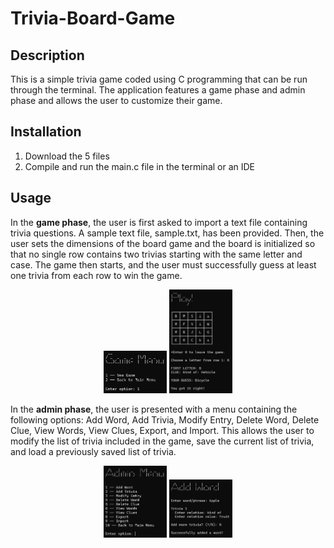 # Trivia-Board-Game

## Description

This is a simple trivia game coded using C programming that can be run through the terminal. The application features a game phase and admin phase and allows the user to customize their game.

## Installation

1. Download the 5 files
2. Compile and run the main.c file in the terminal or an IDE

## Usage

In the <b>game phase</b>, the user is first asked to import a text file containing trivia questions. A sample text file, sample.txt, has been provided. Then, the user sets the dimensions of the board game and the board is initialized so that no single row contains two trivias starting with the same letter and case. The game then starts, and the user must successfully guess at least one trivia from each row to win the game.

<div align="center">
  <img alt="Game Menu" src="https://github.com/KirstenTan/Trivia-Board-Game/blob/main/images/Game%20Menu.png" width="20%" vertical-align="middle">
  <img alt="Play Game" src="https://github.com/KirstenTan/Trivia-Board-Game/blob/main/images/Play%20Game.png" width="20%" vertical-align="middle">
</div>

In the <b>admin phase</b>, the user is presented with a menu containing the following options: Add Word, Add Trivia, Modify Entry, Delete Word, Delete Clue, View Words, View Clues, Export, and Import. This allows the user to modify the list of trivia included in the game, save the current list of trivia, and load a previously saved list of trivia.

<div align="center">
  <img alt="Admin Menu" src="https://github.com/KirstenTan/Trivia-Board-Game/blob/main/images/Admin%20Menu.png" width="20%" display="flex">
  <img alt="Add Word" src="https://github.com/KirstenTan/Trivia-Board-Game/blob/main/images/Add%20Word.png" width="20%" display="flex">
</div>
